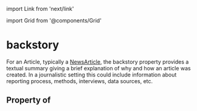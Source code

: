 import Link from 'next/link'
  
import Grid from '@components/Grid'

# backstory

For an <Link href="/Article">Article</Link>, typically a <a class="localLink" href="/NewsArticle">NewsArticle</a>, the backstory property provides a textual summary giving a brief explanation of why and how an article was created. In a journalistic setting this could include information about reporting process, methods, interviews, data sources, etc.

## Property of



